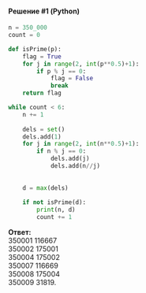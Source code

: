 #### Решение #1 (Python)
```python
n = 350_000
count = 0

def isPrime(p):
	flag = True
	for j in range(2, int(p**0.5)+1):
		if p % j == 0:
			flag = False
			break
	return flag

while count < 6:
	n += 1
	
	dels = set()
	dels.add(1)
	for j in range(2, int(n**0.5)+1):
		if n % j == 0:
			dels.add(j)
			dels.add(n//j)
	
	
	d = max(dels)
	
	if not isPrime(d):
		print(n, d)
		count += 1
```

**Ответ:**<br>
350001 116667<br>
350002 175001<br>
350004 175002<br>
350007 116669<br>
350008 175004<br>
350009 31819.
